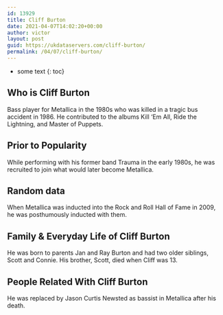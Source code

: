 ```yaml
---
id: 13929
title: Cliff Burton
date: 2021-04-07T14:02:20+00:00
author: victor
layout: post
guid: https://ukdataservers.com/cliff-burton/
permalink: /04/07/cliff-burton/
---
```


* some text
{: toc}


## Who is Cliff Burton



Bass player for Metallica in the 1980s who was killed in a tragic bus accident in 1986. He contributed to the albums Kill &#8216;Em All, Ride the Lightning, and Master of Puppets.

                
                
                
## Prior to Popularity



While performing with his former band Trauma in the early 1980s, he was recruited to join what would later become Metallica.

                
                
                
## Random data



When Metallica was inducted into the Rock and Roll Hall of Fame in 2009, he was posthumously inducted with them.

                
                
                
## Family & Everyday Life of Cliff Burton



He was born to parents Jan and Ray Burton and had two older siblings, Scott and Connie. His brother, Scott, died when Cliff was 13.

                
                
                
## People Related With Cliff Burton



He was replaced by Jason Curtis Newsted as bassist in Metallica after his death.

                
              
            
          
          
          